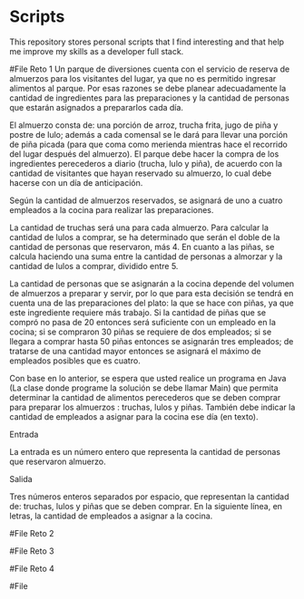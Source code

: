 # Scripts
This repository stores personal scripts that I find interesting and that help me improve my skills as a developer full stack.

#File Reto 1
Un parque de diversiones cuenta con el servicio de reserva de almuerzos para los visitantes del lugar, ya que no es permitido ingresar alimentos al parque. Por esas razones se debe planear adecuadamente la cantidad de ingredientes para las preparaciones y la cantidad de personas que estarán asignados a prepararlos cada día.

El almuerzo consta de: una porción de arroz, trucha frita, jugo de piña y postre de lulo; además a cada comensal se le dará para llevar una porción de piña picada (para que coma como merienda mientras hace el recorrido del lugar después del almuerzo).  El parque debe hacer la compra de los ingredientes perecederos a diario (trucha, lulo y piña), de acuerdo con la cantidad de visitantes que hayan reservado su almuerzo, lo cual debe hacerse con un día de anticipación.

Según la cantidad de almuerzos reservados, se asignará de uno a cuatro empleados a la cocina para realizar las preparaciones.

La cantidad de truchas será una para cada almuerzo. Para calcular la cantidad de lulos a comprar, se ha determinado que serán el doble de la cantidad de personas que reservaron, más 4. En cuanto a las piñas, se calcula haciendo una suma entre la cantidad de personas a almorzar y la cantidad de lulos a comprar, dividido entre 5.

La cantidad de personas que se asignarán a la cocina depende del volumen de almuerzos a preparar y servir, por lo que para esta decisión se tendrá en cuenta una de las preparaciones del plato: la que se hace con piñas, ya que este ingrediente requiere más trabajo. Si la cantidad de piñas que se compró no pasa de 20 entonces será suficiente con un empleado en la cocina; si se compraron 30 piñas se requiere de dos empleados; si se llegara a comprar  hasta 50 piñas entonces se asignarán tres empleados; de tratarse de una cantidad mayor entonces se asignará el máximo de empleados posibles que es cuatro.

Con base en lo anterior, se espera que usted realice un programa en Java (La clase donde programe la solución se debe llamar Main) que permita determinar la cantidad de alimentos perecederos que se deben comprar para preparar los almuerzos : truchas, lulos y piñas. También debe indicar la cantidad de empleados a asignar para la cocina ese día (en texto).

Entrada

La entrada es un número entero que representa la cantidad de personas que reservaron almuerzo.

Salida

Tres números enteros separados por espacio, que representan la cantidad de: truchas, lulos y piñas que se deben comprar. En la siguiente línea, en letras, la cantidad de empleados a asignar a la cocina.


#File Reto 2

#File Reto 3 

#File Reto 4

#File

